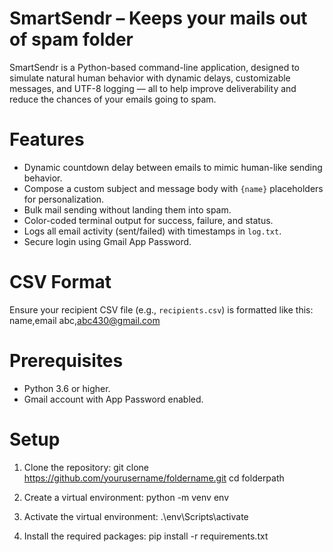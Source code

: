 # SmartSendr – Keeps your mails out of spam folder

SmartSendr is a Python-based command-line application, designed to simulate natural human behavior with dynamic delays, customizable messages, and UTF-8 logging — all to help improve deliverability and reduce the chances of your emails going to spam.


#  Features

-  Dynamic countdown delay between emails to mimic human-like sending behavior.
-  Compose a custom subject and message body with `{name}` placeholders for personalization.
-  Bulk mail sending without landing them into spam.
-  Color-coded terminal output for success, failure, and status.
-  Logs all email activity (sent/failed) with timestamps in `log.txt`.
-  Secure login using Gmail App Password.


# CSV Format

Ensure your recipient CSV file (e.g., `recipients.csv`) is formatted like this:
name,email
abc,abc430@gmail.com


# Prerequisites

- Python 3.6 or higher.
- Gmail account with App Password enabled.


# Setup
1. Clone the repository:
   git clone https://github.com/yourusername/foldername.git
   cd folderpath

2. Create a virtual environment:
   python -m venv env

3. Activate the virtual environment:
   .\env\Scripts\activate

4. Install the required packages:
   pip install -r requirements.txt

